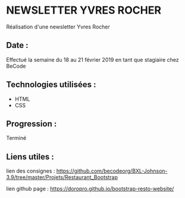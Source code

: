 # NEWSLETTER YVRES ROCHER

Réalisation d'une newsletter Yvres Rocher


## Date :

Effectué la semaine du 18 au 21 février 2019 en tant que stagiaire chez BeCode

## Technologies utilisées :

+ HTML
+ CSS 

## Progression :

Terminé

## Liens utiles :

lien des consignes : <https://github.com/becodeorg/BXL-Johnson-3.9/tree/master/Projets/Restaurant_Bootstrap>

lien github page : <https://doropro.github.io/bootstrap-resto-website/>

